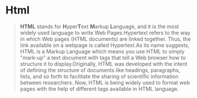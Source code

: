 # Html
 >**HTML** stands for **H**yper**T**ext **M**arkup **L**anguage, and it is the most widely used language to write Web Pages.Hypertext refers to the way in which Web pages (HTML documents) are linked together. Thus, the link available on a webpage is called Hypertext.As its name suggests, HTML is a Markup Language which means you use HTML to simply "mark-up" a text document with tags that tell a Web browser how to structure it to display.Originally, HTML was developed with the intent of defining the structure of documents like headings, paragraphs, lists, and so forth to facilitate the sharing of scientific information between researchers. Now, HTML is being widely used to format web pages with the help of different tags available in HTML language.